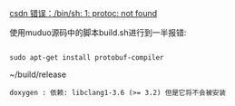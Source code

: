 [csdn 错误：/bin/sh: 1: protoc: not found](https://blog.csdn.net/zhangxiao93/article/details/51768899)


使用muduo源码中的脚本build.sh进行到一半报错:

```shell

sudo apt-get install protobuf-compiler

```

~/build/release

`doxygen : 依赖: libclang1-3.6 (>= 3.2) 但是它将不会被安装`



